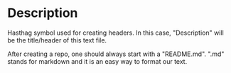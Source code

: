 # Description

Hasthag symbol used for creating headers. In this case, "Description" will be the title/header of this text file.

After creating a repo, one should always start with a "README.md". 
".md" stands for markdown and it is an easy way to format our text.
